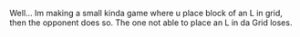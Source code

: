 Well...
Im making a small kinda game where u place block of an L in grid, then the opponent does so. The one not able to place an L in da Grid loses.
